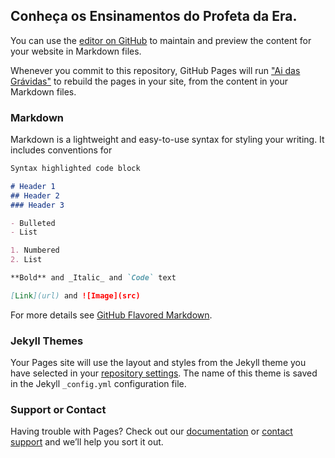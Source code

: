 ## Conheça os Ensinamentos do Profeta da Era.

You can use the [editor on GitHub](https://github.com/alexxleite/branhamdictionary.com/edit/master/README.md) to maintain and preview the content for your website in Markdown files.

Whenever you commit to this repository, GitHub Pages will run ["Ai das Grávidas"](https://youtu.be/6P3HXPpWaBc) to rebuild the pages in your site, from the content in your Markdown files.

### Markdown

Markdown is a lightweight and easy-to-use syntax for styling your writing. It includes conventions for

```markdown
Syntax highlighted code block

# Header 1
## Header 2
### Header 3

- Bulleted
- List

1. Numbered
2. List

**Bold** and _Italic_ and `Code` text

[Link](url) and ![Image](src)
```

For more details see [GitHub Flavored Markdown](https://guides.github.com/features/mastering-markdown/).

### Jekyll Themes

Your Pages site will use the layout and styles from the Jekyll theme you have selected in your [repository settings](https://github.com/alexxleite/branhamdictionary.com/settings). The name of this theme is saved in the Jekyll `_config.yml` configuration file.

### Support or Contact

Having trouble with Pages? Check out our [documentation](https://help.github.com/categories/github-pages-basics/) or [contact support](https://github.com/contact) and we’ll help you sort it out.
